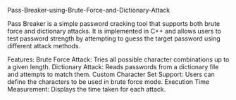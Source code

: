 Pass-Breaker-using-Brute-Force-and-Dictionary-Attack

Pass Breaker is a simple password cracking tool that supports both brute force and dictionary attacks. It is implemented in C++ and allows users to test password strength by attempting to guess the target password using different attack methods.

Features: 
Brute Force Attack: Tries all possible character combinations up to a given length.
Dictionary Attack: Reads passwords from a dictionary file and attempts to match them.
Custom Character Set Support: Users can define the characters to be used in brute force mode.
Execution Time Measurement: Displays the time taken for each attack.
